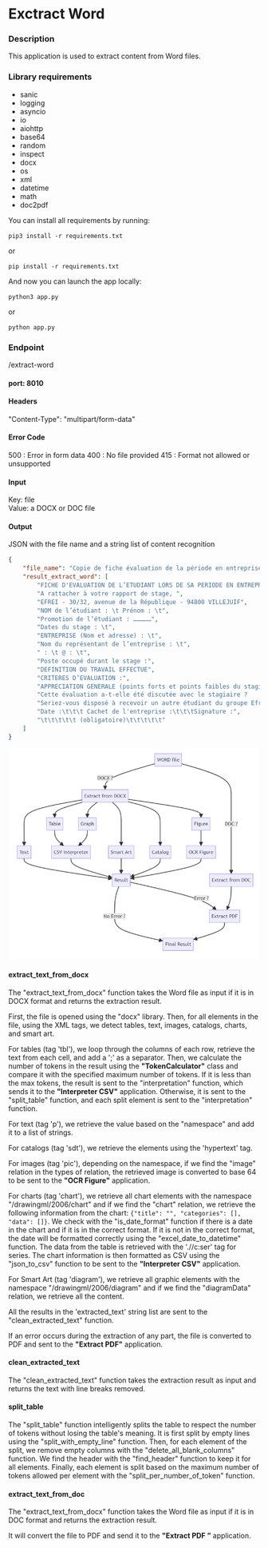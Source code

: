 # Exctract Word

### Description

This application is used to extract content from Word files.

### Library requirements

* sanic
* logging
* asyncio
* io
* aiohttp
* base64
* random
* inspect
* docx
* os
* xml
* datetime
* math
* doc2pdf

You can install all requirements by running:

```agsl
pip3 install -r requirements.txt
```

or

```agsl
pip install -r requirements.txt
```

And now you can launch the app locally:

```agsl
python3 app.py
```

or

```agsl
python app.py
```

### Endpoint

/extract-word

#### port: 8010

#### Headers

"Content-Type": "multipart/form-data"

#### Error Code

500 : Error in form data
400 : No file provided
415 : Format not allowed or unsupported

#### Input

Key: file  
Value: a DOCX or DOC file

#### Output

JSON with the file name and a string list of content recognition

```json
{
    "file_name": "Copie de fiche évaluation de la période en entreprise.docx",
    "result_extract_word": [
        "FICHE D'EVALUATION DE L’ETUDIANT LORS DE SA PERIODE EN ENTREPRISE",
        "A rattacher à votre rapport de stage, ",
        "EFREI - 30/32, avenue de la République - 94800 VILLEJUIF",
        "NOM de l’étudiant : \t Prénom : \t",
        "Promotion de l’étudiant : ……………",
        "Dates du stage : \t",
        "ENTREPRISE (Nom et adresse) : \t",
        "Nom du représentant de l’entreprise : \t",
        " : \t @ : \t",
        "Poste occupé durant le stage :",
        "DEFINITION DU TRAVAIL EFFECTUE",
        "CRITERES D’EVALUATION :",
        "APPRECIATION GENERALE (points forts et points faibles du stagiaire) :",
        "Cette évaluation a-t-elle été discutée avec le stagiaire ?      oui /      non ",
        "Seriez-vous disposé à recevoir un autre étudiant du groupe Efrei ?     oui /     non",
        "Date :\t\t\t Cachet de l'entreprise :\t\t\tSignature :",
        "\t\t\t\t\t (obligatoire)\t\t\t\t\t"
    ]
}
```

![alt text](<Graph/ExtractWord_graph.png>)

#### extract_text_from_docx

The "extract_text_from_docx" function takes the Word file as input if it is in DOCX format and returns the extraction result.

First, the file is opened using the "docx" library. Then, for all elements in the file, using the XML tags, we detect tables, text, images, catalogs, charts, and smart art.

For tables (tag 'tbl'), we loop through the columns of each row, retrieve the text from each cell, and add a ';' as a separator. Then, we calculate the number of tokens in the result using the **"TokenCalculator"** class and compare it with the specified maximum number of tokens. If it is less than the max tokens, the result is sent to the "interpretation" function, which sends it to the **"Interpreter CSV"** application. Otherwise, it is sent to the "split_table" function, and each split element is sent to the "interpretation" function.

For text (tag 'p'), we retrieve the value based on the "namespace" and add it to a list of strings.

For catalogs (tag 'sdt'), we retrieve the elements using the 'hypertext' tag.

For images (tag 'pic'), depending on the namespace, if we find the "image" relation in the types of relation, the retrieved image is converted to base 64 to be sent to the **"OCR Figure"** application.

For charts (tag 'chart'), we retrieve all chart elements with the namespace "/drawingml/2006/chart" and if we find the "chart" relation, we retrieve the following information from the chart: ```{"title": "", "categories": [], "data": []}```. We check with the "is_date_format" function if there is a date in the chart and if it is in the correct format. If it is not in the correct format, the date will be formatted correctly using the "excel_date_to_datetime" function. The data from the table is retrieved with the './/c:ser' tag for series. The chart information is then formatted as CSV using the "json_to_csv" function to be sent to the **"Interpreter CSV"** application.

For Smart Art (tag 'diagram'), we retrieve all graphic elements with the namespace "/drawingml/2006/diagram" and if we find the "diagramData" relation, we retrieve all the content.

All the results in the 'extracted_text' string list are sent to the "clean_extracted_text" function.

If an error occurs during the extraction of any part, the file is converted to PDF and sent to the **"Extract PDF"** application.

#### clean_extracted_text

The "clean_extracted_text" function takes the extraction result as input and returns the text with line breaks removed.

#### split_table

The "split_table" function intelligently splits the table to respect the number of tokens without losing the table's meaning. It is first split by empty lines using the "split_with_empty_line" function. Then, for each element of the split, we remove empty columns with the "delete_all_blank_columns" function. We find the header with the "find_header" function to keep it for all elements. Finally, each element is split based on the maximum number of tokens allowed per element with the "split_per_number_of_token" function.

#### extract_text_from_doc

The "extract_text_from_docx" function takes the Word file as input if it is in DOC format and returns the extraction result.

It will convert the file to PDF and send it to the **"Extract PDF ”** application.